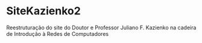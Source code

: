 # SiteKazienko2
Reestruturação do site do Doutor e Professor Juliano F. Kazienko na cadeira de Introdução à Redes de Computadores
